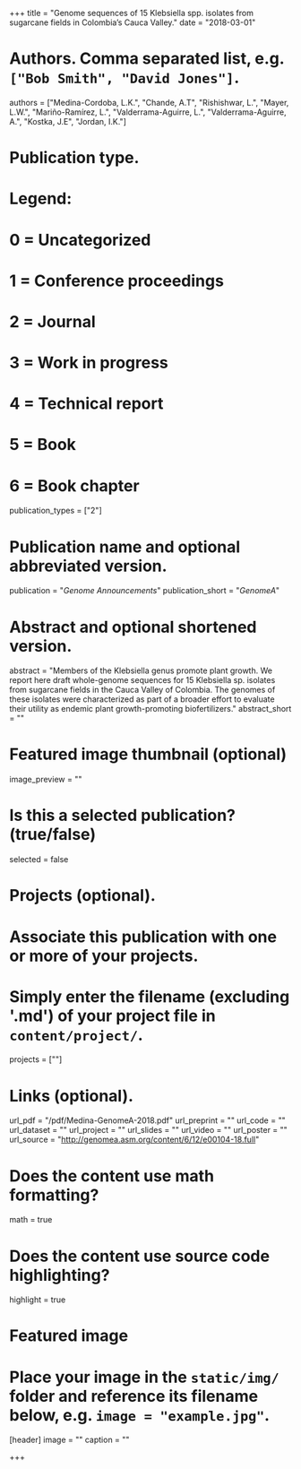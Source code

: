 +++
title = "Genome sequences of 15 Klebsiella spp. isolates from sugarcane fields in Colombia’s Cauca Valley."
date = "2018-03-01"

# Authors. Comma separated list, e.g. `["Bob Smith", "David Jones"]`.
authors = ["Medina-Cordoba, L.K.", "Chande, A.T", "Rishishwar, L.", "Mayer, L.W.", "Mariño-Ramírez, L.", "Valderrama-Aguirre, L.", "Valderrama-Aguirre, A.", "Kostka, J.E", "Jordan, I.K."]

# Publication type.
# Legend:
# 0 = Uncategorized
# 1 = Conference proceedings
# 2 = Journal
# 3 = Work in progress
# 4 = Technical report
# 5 = Book
# 6 = Book chapter
publication_types = ["2"]

# Publication name and optional abbreviated version.
publication = "*Genome Announcements*"
publication_short = "*GenomeA*"

# Abstract and optional shortened version.
abstract = "Members of the Klebsiella genus promote plant growth. We report here draft whole-genome sequences for 15 Klebsiella sp. isolates from sugarcane fields in the Cauca Valley of Colombia. The genomes of these isolates were characterized as part of a broader effort to evaluate their utility as endemic plant growth-promoting biofertilizers."
abstract_short = ""

# Featured image thumbnail (optional)
image_preview = ""

# Is this a selected publication? (true/false)
selected = false

# Projects (optional).
#   Associate this publication with one or more of your projects.
#   Simply enter the filename (excluding '.md') of your project file in `content/project/`.
projects = [""]

# Links (optional).
url_pdf = "/pdf/Medina-GenomeA-2018.pdf"
url_preprint = ""
url_code = ""
url_dataset = ""
url_project = ""
url_slides = ""
url_video = ""
url_poster = ""
url_source = "http://genomea.asm.org/content/6/12/e00104-18.full"

# Does the content use math formatting?
math = true

# Does the content use source code highlighting?
highlight = true

# Featured image
# Place your image in the `static/img/` folder and reference its filename below, e.g. `image = "example.jpg"`.
[header]
image = ""
caption = ""

+++


